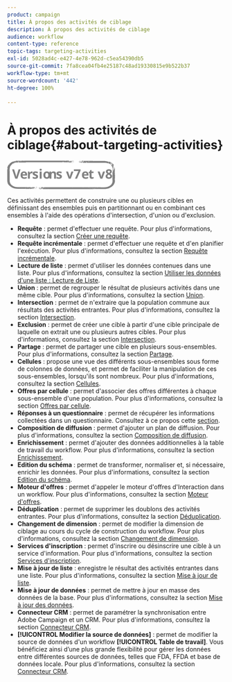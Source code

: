 ```yaml
---
product: campaign
title: À propos des activités de ciblage
description: À propos des activités de ciblage
audience: workflow
content-type: reference
topic-tags: targeting-activities
exl-id: 5028ad4c-e427-4e78-962d-c5ea54390db5
source-git-commit: 7fa8cea04fb4e25187c48ad19330815e9b522b37
workflow-type: tm+mt
source-wordcount: '442'
ht-degree: 100%

---
```


# À propos des activités de ciblage{#about-targeting-activities}

![](../../assets/common.svg)

Ces activités permettent de construire une ou plusieurs cibles en définissant des ensembles puis en partitionnant ou en combinant ces ensembles à l&#39;aide des opérations d&#39;intersection, d&#39;union ou d&#39;exclusion.

* **Requête** : permet d&#39;effectuer une requête. Pour plus d&#39;informations, consultez la section [Créer une requête](query.md#creating-a-query).
* **Requête incrémentale** : permet d&#39;effectuer une requête et d&#39;en planifier l&#39;exécution. Pour plus d&#39;informations, consultez la section [Requête incrémentale](incremental-query.md).
* **Lecture de liste** : permet d&#39;utiliser les données contenues dans une liste. Pour plus d&#39;informations, consultez la section [Utiliser les données d&#39;une liste : Lecture de Liste](../../platform/using/import-export-workflows.md#using-data-from-a-list--read-list).
* **Union** : permet de regrouper le résultat de plusieurs activités dans une même cible. Pour plus d&#39;informations, consultez la section [Union](union.md).
* **Intersection** : permet de n&#39;extraire que la population commune aux résultats des activités entrantes. Pour plus d&#39;informations, consultez la section [Intersection](intersection.md).
* **Exclusion** : permet de créer une cible à partir d&#39;une cible principale de laquelle on extrait une ou plusieurs autres cibles. Pour plus d&#39;informations, consultez la section [Intersection](intersection.md).
* **Partage** : permet de partager une cible en plusieurs sous-ensembles. Pour plus d&#39;informations, consultez la section [Partage](split.md).
* **Cellules** : propose une vue des différents sous-ensembles sous forme de colonnes de données, et permet de faciliter la manipulation de ces sous-ensembles, lorsqu&#39;ils sont nombreux. Pour plus d&#39;informations, consultez la section [Cellules](cells.md).
* **Offres par cellule** : permet d&#39;associer des offres différentes à chaque sous-ensemble d&#39;une population. Pour plus d&#39;informations, consultez la section [Offres par cellule](offers-by-cell.md).
* **Réponses à un questionnaire** : permet de récupérer les informations collectées dans un questionnaire. Consultez à ce propos cette [section](../../surveys/using/getting-started-with-surveys.md).
* **Composition de diffusion** : permet d&#39;ajouter un plan de diffusion. Pour plus d&#39;informations, consultez la section [Composition de diffusion](../../workflow/using/delivery-outline.md).
* **Enrichissement** : permet d&#39;ajouter des données additionnelles à la table de travail du workflow. Pour plus d&#39;informations, consultez la section [Enrichissement](../../workflow/using/enrichment.md).
* **Edition du schéma** : permet de transformer, normaliser et, si nécessaire, enrichir les données. Pour plus d&#39;informations, consultez la section [Edition du schéma](../../workflow/using/edit-schema.md).
* **Moteur d&#39;offres** : permet d&#39;appeler le moteur d&#39;offres d&#39;Interaction dans un workflow. Pour plus d&#39;informations, consultez la section [Moteur d&#39;offres](../../workflow/using/offer-engine.md).
* **Déduplication** : permet de supprimer les doublons des activités entrantes. Pour plus d&#39;informations, consultez la section [Déduplication](../../workflow/using/deduplication.md).
* **Changement de dimension** : permet de modifier la dimension de ciblage au cours du cycle de construction du workflow. Pour plus d&#39;informations, consultez la section [Changement de dimension](../../workflow/using/change-dimension.md).
* **Services d&#39;inscription** : permet d&#39;inscrire ou désinscrire une cible à un service d&#39;information. Pour plus d&#39;informations, consultez la section [Services d&#39;inscription](../../workflow/using/subscription-services.md).
* **Mise à jour de liste** : enregistre le résultat des activités entrantes dans une liste. Pour plus d&#39;informations, consultez la section [Mise à jour de liste](../../workflow/using/list-update.md).
* **Mise à jour de données** : permet de mettre à jour en masse des données de la base. Pour plus d&#39;informations, consultez la section [Mise à jour des données](../../workflow/using/update-data.md).
* **Connecteur CRM** : permet de paramétrer la synchronisation entre Adobe Campaign et un CRM. Pour plus d&#39;informations, consultez la section [Connecteur CRM](../../workflow/using/crm-connector.md).
* **[!UICONTROL Modifier la source de données]** : permet de modifier la source de données d&#39;un workflow **[!UICONTROL Table de travail]**. Vous bénéficiez ainsi d’une plus grande flexibilité pour gérer les données entre différentes sources de données, telles que FDA, FFDA et base de données locale. Pour plus d&#39;informations, consultez la section [Connecteur CRM](../../workflow/using/change-data-source.md).
